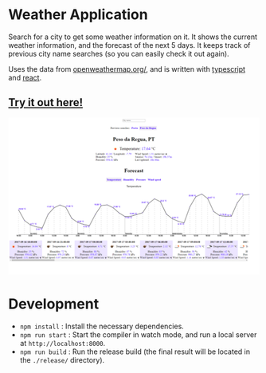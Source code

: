 # Weather Application

Search for a city to get some weather information on it. It shows the current weather information, and the forecast of the next 5 days.
It keeps track of previous city name searches (so you can easily check it out again).

Uses the data from [openweathermap.org/](https://openweathermap.org/), and is written with [typescript](https://www.typescriptlang.org/) and [react](https://facebook.github.io/react/).

## [Try it out here!](https://nbpt.eu/app/weather)

![Image](images/screenshot.png)

# Development

-   `npm install` : Install the necessary dependencies.
-   `npm run start` : Start the compiler in watch mode, and run a local server at `http://localhost:8000`.
-   `npm run build` : Run the release build (the final result will be located in the `./release/` directory).
